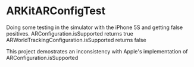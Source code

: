 # ARKitARConfigTest
Doing some testing in the simulator with the iPhone 5S and getting false positives. ARConfiguration.isSupported returns true ARWorldTrackingConfiguration.isSupported returns false

This project demostrates an inconsistency with Apple's implementation of ARConfiguration.isSupported
